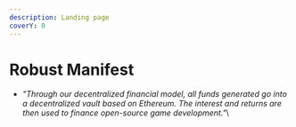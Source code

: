 ```yaml
---
description: Landing page
coverY: 0
---
```


# Robust Manifest



* _"Through our decentralized financial model, all funds generated go into a decentralized vault based on Ethereum. The interest and returns are then used to finance open-source game development."_\
